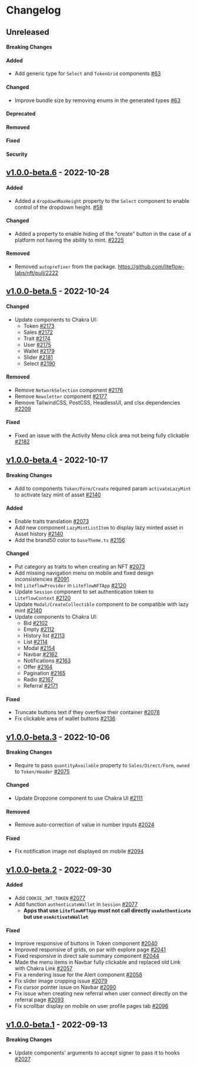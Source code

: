 # Changelog

## Unreleased

#### Breaking Changes

#### Added

- Add generic type for `Select` and `TokenGrid` components [#63](https://github.com/liteflow-labs/libraries/pull/63)

#### Changed

- Improve bundle size by removing enums in the generated types [#63](https://github.com/liteflow-labs/libraries/pull/63)

#### Deprecated

#### Removed

#### Fixed

#### Security

## [v1.0.0-beta.6](https://github.com/liteflow-labs/libraries/releases/tag/v1.0.0-beta.6) - 2022-10-28

#### Added

- Added a `dropdownMaxHeight` property to the `Select` component to enable control of the dropdown height. [#58](https://github.com/liteflow-labs/libraries/pull/58)

#### Changed

- Added a property to enable hiding of the "create" button in the case of a platform not having the ability to mint. [#2225](https://github.com/liteflow-labs/nft/pull/2225)

#### Removed

- Removed `autoprefixer` from the package. https://github.com/liteflow-labs/nft/pull/2222

## [v1.0.0-beta.5](https://github.com/liteflow-labs/nft/releases/tag/v1.0.0-beta.5) - 2022-10-24

#### Changed

- Update components to Chakra UI:
  - Token [#2173](https://github.com/liteflow-labs/nft/pull/2173)
  - Sales [#2172](https://github.com/liteflow-labs/nft/pull/2172)
  - Trait [#2174](https://github.com/liteflow-labs/nft/pull/2174)
  - User [#2175](https://github.com/liteflow-labs/nft/pull/2175)
  - Wallet [#2179](https://github.com/liteflow-labs/nft/pull/2179)
  - Slider [#2181](https://github.com/liteflow-labs/nft/pull/2181)
  - Select [#2190](https://github.com/liteflow-labs/nft/pull/2190)

#### Removed

- Remove `NetworkSelection` component [#2176](https://github.com/liteflow-labs/nft/pull/2176)
- Remove `Newsletter` component [#2177](https://github.com/liteflow-labs/nft/pull/2177)
- Remove TailwindCSS, PostCSS, HeadlessUI, and clsx dependencies [#2209](https://github.com/liteflow-labs/nft/pull/2209)

#### Fixed

- Fixed an issue with the Activity Menu click area not being fully clickable [#2182](https://github.com/liteflow-labs/nft/pull/2182)

## [v1.0.0-beta.4](https://github.com/liteflow-labs/nft/releases/tag/v1.0.0-beta.4) - 2022-10-17

#### Breaking Changes

- Add to components `Token/Form/Create` required param `activateLazyMint` to activate lazy mint of asset [#2140](https://github.com/liteflow-labs/nft/pull/2140)

#### Added

- Enable traits translation [#2073](https://github.com/liteflow-labs/nft/pull/2073)
- Add new component `LazyMintListItem` to display lazy minted asset in Asset history [#2140](https://github.com/liteflow-labs/nft/pull/2140)
- Add the brand50 color to `baseTheme.ts` [#2156](https://github.com/liteflow-labs/nft/pull/2156)

#### Changed

- Put category as traits to when creating an NFT [#2073](https://github.com/liteflow-labs/nft/pull/2073)
- Add missing navigation menu on mobile and fixed design inconsistencies [#2091](https://github.com/liteflow-labs/nft/pull/2091)
- Init `LiteflowProvider` in `LiteflowNFTApp` [#2120](https://github.com/liteflow-labs/nft/pull/2120)
- Update `Session` component to set authentication token to `LiteflowContext` [#2120](https://github.com/liteflow-labs/nft/pull/2120)
- Update `Modal/CreateCollectible` component to be compatible with lazy mint [#2140](https://github.com/liteflow-labs/nft/pull/2140)
- Update components to Chakra UI:
  - Bid [#2102](https://github.com/liteflow-labs/nft/pull/2102)
  - Empty [#2112](https://github.com/liteflow-labs/nft/pull/2112)
  - History list [#2113](https://github.com/liteflow-labs/nft/pull/2113)
  - List [#2114](https://github.com/liteflow-labs/nft/pull/2114)
  - Modal [#2154](https://github.com/liteflow-labs/nft/pull/2154)
  - Navbar [#2162](https://github.com/liteflow-labs/nft/pull/2162)
  - Notifications [#2163](https://github.com/liteflow-labs/nft/pull/2163)
  - Offer [#2164](https://github.com/liteflow-labs/nft/pull/2164)
  - Pagination [#2165](https://github.com/liteflow-labs/nft/pull/2165)
  - Radio [#2167](https://github.com/liteflow-labs/nft/pull/2167)
  - Referral [#2171](https://github.com/liteflow-labs/nft/pull/2171)

#### Fixed

- Truncate buttons text if they overflow their container [#2078](https://github.com/liteflow-labs/nft/pull/2078)
- Fix clickable area of wallet buttons [#2136](https://github.com/liteflow-labs/nft/pull/2136)

## [v1.0.0-beta.3](https://github.com/liteflow-labs/nft/releases/tag/v1.0.0-beta.3) - 2022-10-06

#### Breaking Changes

- Require to pass `quantityAvailable` property to `Sales/Direct/Form`, `owned` to `Token/Header` [#2075](https://github.com/liteflow-labs/nft/pull/2075)

#### Changed

- Update Dropzone component to use Chakra UI [#2111](https://github.com/liteflow-labs/nft/pull/2111)

#### Removed

- Remove auto-correction of value in number inputs [#2024](https://github.com/liteflow-labs/nft/pull/2024)

#### Fixed

- Fix notification image not displayed on mobile [#2094](https://github.com/liteflow-labs/nft/pull/2094)

## [v1.0.0-beta.2](https://github.com/liteflow-labs/nft/releases/tag/v1.0.0-beta.2) - 2022-09-30

#### Added

- Add `COOKIE_JWT_TOKEN` [#2077](https://github.com/liteflow-labs/nft/pull/2077)
- Add function `authenticateWallet` in `Session` [#2077](https://github.com/liteflow-labs/nft/pull/2077)
  - **Apps that use `LiteflowNFTApp` must not call directly `useAuthenticate` but use `useActivateWallet`**

#### Fixed

- Improve responsive of buttons in Token component [#2040](https://github.com/liteflow-labs/nft/pull/2040)
- Improved responsive of grids, on par with explore page [#2041](https://github.com/liteflow-labs/nft/pull/2041)
- Fixed responsive in direct sale summary component [#2044](https://github.com/liteflow-labs/nft/pull/2044)
- Made the menu items in Navbar fully clickable and replaced old Link with Chakra Link [#2057](https://github.com/liteflow-labs/nft/pull/2057)
- Fix a rendering issue for the Alert component [#2058](https://github.com/liteflow-labs/nft/pull/2058)
- Fix slider image cropping issue [#2079](https://github.com/liteflow-labs/nft/pull/2079)
- Fix cursor pointer issue on Navbar [#2090](https://github.com/liteflow-labs/nft/pull/2090)
- Fix issue when creating new referral when user connect directly on the referral page [#2093](https://github.com/liteflow-labs/nft/pull/2093)
- Fix scrollbar display on mobile on user profile pages tab [#2096](https://github.com/liteflow-labs/nft/pull/2096)

## [v1.0.0-beta.1](https://github.com/liteflow-labs/nft/releases/tag/v1.0.0-beta.1) - 2022-09-13

#### Breaking Changes

- Update components' arguments to accept signer to pass it to hooks [#2027](https://github.com/liteflow-labs/nft/pull/2027)
